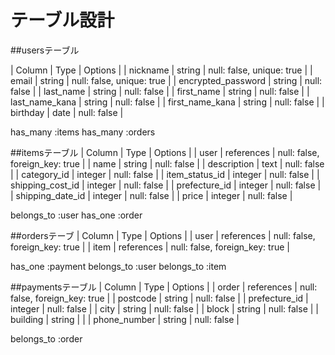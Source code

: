# テーブル設計

##usersテーブル

| Column              | Type   | Options                    |
| nickname             | string | null: false, unique: true  |
| email               | string | null: false, unique: true  |
| encrypted_password  | string | null: false                |
| last_name           | string | null: false                |
| first_name          | string | null: false                |
| last_name_kana      | string | null: false                |
| first_name_kana     | string | null: false                |
| birthday            | date   | null: false                |

has_many :items
has_many :orders



##itemsテーブル
| Column           | Type       | Options                        |
| user             | references | null: false, foreign_key: true |
| name             | string     | null: false                    |
| description      | text       | null: false                    |
| category_id      | integer    | null: false                    |
| item_status_id   | integer	  | null: false                    |
| shipping_cost_id | integer    | null: false                    |
| prefecture_id    | integer    | null: false                    |
| shipping_date_id | integer    | null: false                    |
| price            | integer    | null: false                    |

belongs_to :user
has_one :order


##ordersテーブ
| Column           | Type       | Options                        |
| user             | references | null: false, foreign_key: true |
| item             | references | null: false, foreign_key: true |

has_one :payment
belongs_to :user
belongs_to :item


##paymentsテーブル
| Column           | Type       | Options                        |
| order            | references | null: false, foreign_key: true |
| postcode         | string     | null: false                    |
| prefecture_id    | integer    | null: false                    |
| city             | string     | null: false                    |
| block	           | string     | null: false                    | 
| building         | string	    |                                |
| phone_number     | string     | null: false                    |

belongs_to :order







